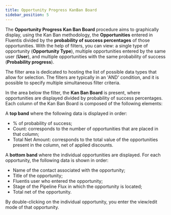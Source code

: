 ```yaml
---
title: Opportunity Progress KanBan Board 
sidebar_position: 5
---
```


The **Opportunity Progress Kan Ban Board** procedure aims to graphically display, using the Kan Ban methodology, the **Opportunities** entered in Fluentis divided by the **probability of success percentages** of those opportunities. With the help of filters, you can view: a single type of opportunity (**Opportunity Type**), multiple opportunities entered by the same user (**User**), and multiple opportunities with the same probability of success (**Probability progress**).

The filter area is dedicated to hosting the list of possible data types that allow for selection. The filters are typically in an 'AND' condition, and it is possible to specify multiple simultaneous filter criteria.

In the area below the filter, the **Kan Ban Board** is present, where opportunities are displayed divided by probability of success percentages. Each column of the Kan Ban Board is composed of the following elements:

A **top band** where the following data is displayed in order:
- % of probability of success;
- Count: corresponds to the number of opportunities that are placed in that column;
- Total Net Amount: corresponds to the total value of the opportunities present in the column, net of applied discounts.

A **bottom band** where the individual opportunities are displayed. For each opportunity, the following data is shown in order:
- Name of the contact associated with the opportunity;
- Title of the opportunity;
- Fluentis user who entered the opportunity;
- Stage of the Pipeline Flux in which the opportunity is located;
- Total net of the opportunity.

By double-clicking on the individual opportunity, you enter the view/edit mode of that opportunity.